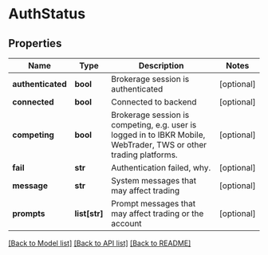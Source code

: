 # AuthStatus

## Properties
Name | Type | Description | Notes
------------ | ------------- | ------------- | -------------
**authenticated** | **bool** | Brokerage session is authenticated | [optional] 
**connected** | **bool** | Connected to backend | [optional] 
**competing** | **bool** | Brokerage session is competing, e.g. user is logged in to IBKR Mobile, WebTrader, TWS or other trading platforms. | [optional] 
**fail** | **str** | Authentication failed, why. | [optional] 
**message** | **str** | System messages that may affect trading | [optional] 
**prompts** | **list[str]** | Prompt messages that may affect trading or the account | [optional] 

[[Back to Model list]](../README.md#documentation-for-models) [[Back to API list]](../README.md#documentation-for-api-endpoints) [[Back to README]](../README.md)


